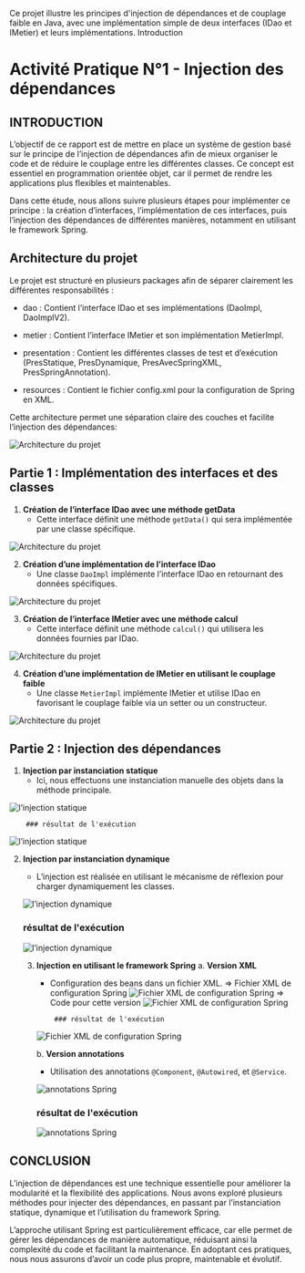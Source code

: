 Ce projet illustre les principes d'injection de dépendances et de couplage faible en Java, avec une implémentation simple de deux interfaces (IDao et IMetier) et leurs implémentations.
Introduction

# Activité Pratique N°1 - Injection des dépendances

## INTRODUCTION

L’objectif de ce rapport est de mettre en place un système de gestion basé sur le principe de l’injection de dépendances afin de mieux organiser le code et de réduire le couplage entre les différentes classes. 
Ce concept est essentiel en programmation orientée objet, car il permet de rendre les applications plus flexibles et maintenables.

Dans cette étude, nous allons suivre plusieurs étapes pour implémenter ce principe : la création d’interfaces, l’implémentation de ces interfaces, puis l’injection des dépendances de différentes manières, notamment en utilisant le framework Spring.

## Architecture du projet

Le projet est structuré en plusieurs packages afin de séparer clairement les différentes responsabilités :

- dao : Contient l’interface IDao et ses implémentations (DaoImpl, DaoImplV2).

- metier : Contient l’interface IMetier et son implémentation MetierImpl.

- presentation : Contient les différentes classes de test et d’exécution (PresStatique, PresDynamique, PresAvecSpringXML, PresSpringAnnotation).

- resources : Contient le fichier config.xml pour la configuration de Spring en XML.

Cette architecture permet une séparation claire des couches et facilite l’injection des dépendances:

![Architecture du projet](captures/image1.png)

## Partie 1 : Implémentation des interfaces et des classes

1. **Création de l’interface IDao avec une méthode getData**
    - Cette interface définit une méthode `getData()` qui sera implémentée par une classe spécifique.

![Architecture du projet](captures/image2.png)

2. **Création d’une implémentation de l’interface IDao**
    - Une classe `DaoImpl` implémente l’interface IDao en retournant des données spécifiques.

![Architecture du projet](captures/image3.png)

3. **Création de l’interface IMetier avec une méthode calcul**
    - Cette interface définit une méthode `calcul()` qui utilisera les données fournies par IDao.

![Architecture du projet](captures/image4.png)

4. **Création d’une implémentation de IMetier en utilisant le couplage faible**
    - Une classe `MetierImpl` implémente IMetier et utilise IDao en favorisant le couplage faible via un setter ou un constructeur.

![Architecture du projet](captures/image5.png)

## Partie 2 : Injection des dépendances

1. **Injection par instanciation statique**
    - Ici, nous effectuons une instanciation manuelle des objets dans la méthode principale.

![l’injection statique](captures/image6.png)

        ### résultat de l'exécution

![l’injection statique](captures/image7.png)

2. **Injection par instanciation dynamique**
    - L’injection est réalisée en utilisant le mécanisme de réflexion pour charger dynamiquement les classes.

    ![l’injection dynamique](captures/image8.png)

      ### résultat de l'exécution

    ![l’injection dynamique](captures/image9.png)

   3. **Injection en utilisant le framework Spring**
      a. **Version XML**
       - Configuration des beans dans un fichier XML.
         => Fichier XML de configuration Spring
      ![Fichier XML de configuration Spring](captures/image10.png)
         => Code pour cette version
      ![Fichier XML de configuration Spring](captures/image12.png)

              ### résultat de l'exécution

      ![Fichier XML de configuration Spring](captures/image11.png)

      b. **Version annotations**
       - Utilisation des annotations `@Component`, `@Autowired`, et `@Service`.

      ![annotations Spring](captures/image13.png)

         ### résultat de l'exécution

      ![annotations Spring](captures/image14.png)

## CONCLUSION

L’injection de dépendances est une technique essentielle pour améliorer la modularité et la flexibilité des applications. Nous avons exploré plusieurs méthodes pour injecter des dépendances, en passant par l’instanciation statique, dynamique et l’utilisation du framework Spring.

L’approche utilisant Spring est particulièrement efficace, car elle permet de gérer les dépendances de manière automatique, réduisant ainsi la complexité du code et facilitant la maintenance. En adoptant ces pratiques, nous nous assurons d’avoir un code plus propre, maintenable et évolutif.

